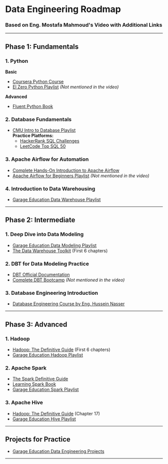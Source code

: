 
# Data Engineering Roadmap  
### Based on Eng. Mostafa Mahmoud's Video with Additional Links  

---

## Phase 1: Fundamentals  

### 1. Python  
**Basic**  
- [Coursera Python Course](https://coursera.org/learn/python) 
- [El Zero Python Playlist](https://youtube.com/playlist?list=PLDoPjvoNmBAyE_gei5d18qkfIe-Z8mocs) *(Not mentioned in the video)*

**Advanced**  
- [Fluent Python Book](https://github.com/piyusharma95/gyaan_ke_panne/blob/master/Fluent%20Python%20Clear%20Concise%20and%20Effective%20Programming.pdf)  

### 2. Database Fundamentals  
- [CMU Intro to Database Playlist](https://youtube.com/playlist?list=PLSE8ODhjZXjYDBpQnSymaectKjxCy6BYq)  
**Practice Platforms:**  
  - [HackerRank SQL Challenges](https://www.hackerrank.com/domains/sql)  
  - [LeetCode Top SQL 50](https://leetcode.com/studyplan/top-sql-50/)  

### 3. Apache Airflow for Automation  
- [Complete Hands-On Introduction to Apache Airflow](https://www.udemy.com/course/the-complete-hands-on-course-to-master-apache-airflow/?srsltid=AfmBOoo17i5k8FebWRj7np6-Pcsnh2vHWFKo7lrdp6qMAcTB63trywB4) 
- [ Apache Airflow for Beginners Playlist](https://youtube.com/playlist?list=PLwFJcsJ61oujAqYpMp1kdUBcPG0sE0QMT&si=TsnP-Z836nVitV-3) *(Not mentioned in the video)*  
### 4. Introduction to Data Warehousing  
- [Garage Education Data Warehouse Playlist](https://youtube.com/playlist?list=PLxNoJq6k39G_Ffv8Na1oRbob0sVHfFc_T)  

---

## Phase 2: Intermediate  

### 1. Deep Dive into Data Modeling  
- [Garage Education Data Modeling Playlist](https://youtube.com/playlist?list=PLxNoJq6k39G_Ffv8Na1oRbob0sVHfFc_T)  
- [The Data Warehouse Toolkit](https://github.com/letthedataconfess/Data-Engineering-Books/blob/main/Book-5Kimball_The-Data-Warehouse-Toolkit-3rd-Edition-5.pdf) (First 6 chapters)  

### 2. DBT for Data Modeling Practice  
- [DBT Official Documentation](https://docs.getdbt.com/docs/build/documentation)  
- [Complete DBT Bootcamp](https://www.udemy.com/course/complete-dbt-data-build-tool-bootcamp-zero-to-hero-learn-dbt/) *(Not mentioned in the video)*  

### 3. Database Engineering Introduction  
- [Database Engineering Course by Eng. Hussein Nasser](https://www.udemy.com/course/database-engines-crash-course/)  

---

## Phase 3: Advanced  

### 1. Hadoop  
- [Hadoop: The Definitive Guide](https://github.com/Farheen2302/hadoop-project/blob/master/hadoop_reading/Hadoop%20The%20Definitive%20Guide,%204th%20Edition.pdf) (First 6 chapters)  
- [Garage Education Hadoop Playlist](https://youtube.com/playlist?list=PLxNoJq6k39G8Ak39PDC-oYvp6ZRvIn3Pa)  

### 2. Apache Spark  
- [The Spark Definitive Guide](https://github.com/VolodymyrGavrysh/My_RoadMap_Data_Science/blob/master/kds/books/Spark-The%20Definitive%20Guide.pdf)  
- [Learning Spark Book](https://github.com/hemant-rout/BigData/blob/master/Learning%20Spark%20%20Lightning-Fast%20Big%20Data%20Analysis%20.pdf)  
- [Garage Education Spark Playlist](https://youtube.com/playlist?list=PLxNoJq6k39G9lTU9A65HwC0uWD-XkqqOi)  

### 3. Apache Hive  
- [Hadoop: The Definitive Guide](https://github.com/Farheen2302/hadoop-project/blob/master/hadoop_reading/Hadoop%20The%20Definitive%20Guide,%204th%20Edition.pdf) (Chapter 17)  
- [Garage Education Hive Playlist](https://youtube.com/playlist?list=PLxNoJq6k39G8Ak39PDC-oYvp6ZRvIn3Pa)  

---

## Projects for Practice  
- [Garage Education Data Engineering Projects](https://github.com/garage-education/data-engineering-projects)  

---
